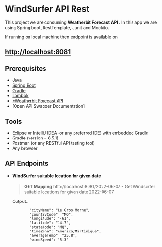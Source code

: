 # WindSurfer API Rest

This project we are consuming **Weatherbit Forecast API** .
In this app we are using Spring boot, RestTemplate, Junit and Mockito.     

If running on local machine then endpoint is available on:
## [http://localhost:8081](http://localhost:8081)



## Prerequisites 
- Java
- [Spring Boot](https://spring.io/projects/spring-boot)
- [Gradle](https://gradle.org/)
- [Lombok](https://objectcomputing.com/resources/publications/sett/january-2010-reducing-boilerplate-code-with-project-lombok)
- [*Weatherbit Forecast API](https://www.weatherbit.io/api/weather-forecast-16-day)
- [Open API Swagger Documentation]


## Tools
- Eclipse or IntelliJ IDEA (or any preferred IDE) with embedded Gradle
- Gradle (version = 6.5.1)
- Postman (or any RESTful API testing tool)
- Any browser


## API Endpoints

- #### WindSurfer suitable location for given date
    > **GET Mapping** http://localhost:8081/2022-06-07  - Get Windsurfer suitable locations for given date 2022-06-07 
                                       
                                      
    Output:: 
    ```
			"cityName": "Le Gros-Morne",
			"countryCode": "MQ",
			"longitude": "-61",
			"latitude": "14.7",
			"stateCode": "MQ",
			"timeZone": "America/Martinique",
			"averageTemp": "25.8",
			"windSpeed": "5.3"
    ```
